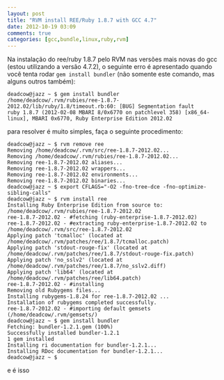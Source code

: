 ```yaml
---
layout: post
title: "RVM install REE/Ruby 1.8.7 with GCC 4.7"
date: 2012-10-19 03:09
comments: true
categories: [gcc,bundle,linux,ruby,rvm]
---
```


Na instalação do ree/ruby 1.8.7 pelo RVM nas versões mais novas do gcc (estou utilizando a versão 4.7.2), o seguinte erro é apresentado quando você tenta rodar ``gem install bundler`` (não somente este comando, mas alguns outros também):
```
deadcow@jazz ~ $ gem install bundler
/home/deadcow/.rvm/rubies/ree-1.8.7-2012.02/lib/ruby/1.8/timeout.rb:60: [BUG] Segmentation fault
ruby 1.8.7 (2012-02-08 MBARI 8/0x6770 on patchlevel 358) [x86_64-linux], MBARI 0x6770, Ruby Enterprise Edition 2012.02
```
para resolver é muito simples, faça o seguinte procedimento:
```
deadcow@jazz ~ $ rvm remove ree
Removing /home/deadcow/.rvm/src/ree-1.8.7-2012.02...
Removing /home/deadcow/.rvm/rubies/ree-1.8.7-2012.02...
Removing ree-1.8.7-2012.02 aliases...
Removing ree-1.8.7-2012.02 wrappers...
Removing ree-1.8.7-2012.02 environments...
Removing ree-1.8.7-2012.02 binaries...
deadcow@jazz ~ $ export CFLAGS="-O2 -fno-tree-dce -fno-optimize-sibling-calls"
deadcow@jazz ~ $ rvm install ree
Installing Ruby Enterprise Edition from source to: /home/deadcow/.rvm/rubies/ree-1.8.7-2012.02
ree-1.8.7-2012.02 - #fetching (ruby-enterprise-1.8.7-2012.02)
ree-1.8.7-2012.02 - #extracting ruby-enterprise-1.8.7-2012.02 to /home/deadcow/.rvm/src/ree-1.8.7-2012.02
Applying patch 'tcmalloc' (located at /home/deadcow/.rvm/patches/ree/1.8.7/tcmalloc.patch)
Applying patch 'stdout-rouge-fix' (located at /home/deadcow/.rvm/patches/ree/1.8.7/stdout-rouge-fix.patch)
Applying patch 'no_sslv2' (located at /home/deadcow/.rvm/patches/ree/1.8.7/no_sslv2.diff)
Applying patch 'lib64' (located at /home/deadcow/.rvm/patches/ree/lib64.patch)
ree-1.8.7-2012.02 - #installing
Removing old Rubygems files...
Installing rubygems-1.8.24 for ree-1.8.7-2012.02 ...
Installation of rubygems completed successfully.
ree-1.8.7-2012.02 - #importing default gemsets (/home/deadcow/.rvm/gemsets/)
deadcow@jazz ~ $ gem install bundler
Fetching: bundler-1.2.1.gem (100%)
Successfully installed bundler-1.2.1
1 gem installed
Installing ri documentation for bundler-1.2.1...
Installing RDoc documentation for bundler-1.2.1...
deadcow@jazz ~ $
```
e é isso


